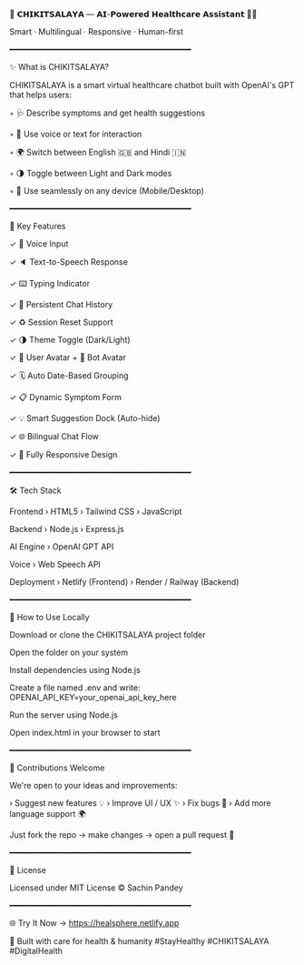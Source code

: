 🌿 𝗖𝗛𝗜𝗞𝗜𝗧𝗦𝗔𝗟𝗔𝗬𝗔 — 𝗔𝗜-𝗣𝗼𝘄𝗲𝗿𝗲𝗱 𝗛𝗲𝗮𝗹𝘁𝗵𝗰𝗮𝗿𝗲 𝗔𝘀𝘀𝗶𝘀𝘁𝗮𝗻𝘁 🤖💊
     
Smart · Multilingual · Responsive · Human-first




━━━━━━━━━━━━━━━━━━━━━━━━━━━━━━━━━━━━━━

✨ What is CHIKITSALAYA?

CHIKITSALAYA is a smart virtual healthcare chatbot built with OpenAI's GPT that helps users:

◦ 🩺 Describe symptoms and get health suggestions

◦ 🧠 Use voice or text for interaction

◦ 🌍 Switch between English 🇬🇧 and Hindi 🇮🇳

◦ 🌗 Toggle between Light and Dark modes

◦ 📱 Use seamlessly on any device (Mobile/Desktop)


━━━━━━━━━━━━━━━━━━━━━━━━━━━━━━━━━━━━━━

🚀 Key Features

✓ 🎤 Voice Input

✓ 🔈 Text-to-Speech Response

✓ ⌨️ Typing Indicator

✓ 💾 Persistent Chat History

✓ ♻️ Session Reset Support

✓ 🌗 Theme Toggle (Dark/Light)

✓ 👤 User Avatar + 🤖 Bot Avatar

✓ 🗓️ Auto Date-Based Grouping

✓ 📋 Dynamic Symptom Form

✓ 💡 Smart Suggestion Dock (Auto-hide)

✓ 🌐 Bilingual Chat Flow

✓ 📱 Fully Responsive Design


━━━━━━━━━━━━━━━━━━━━━━━━━━━━━━━━━━━━━━

🛠 Tech Stack

Frontend
› HTML5
› Tailwind CSS
› JavaScript

Backend
› Node.js
› Express.js

AI Engine
› OpenAI GPT API

Voice
› Web Speech API

Deployment
› Netlify (Frontend)
› Render / Railway (Backend)

━━━━━━━━━━━━━━━━━━━━━━━━━━━━━━━━━━━━━━

🧪 How to Use Locally

Download or clone the CHIKITSALAYA project folder

Open the folder on your system

Install dependencies using Node.js

Create a file named .env and write:
OPENAI_API_KEY=your_openai_api_key_here

Run the server using Node.js

Open index.html in your browser to start

━━━━━━━━━━━━━━━━━━━━━━━━━━━━━━━━━━━━━━

🤝 Contributions Welcome

We're open to your ideas and improvements:

› Suggest new features 💡
› Improve UI / UX ✨
› Fix bugs 🐞
› Add more language support 🌍

Just fork the repo → make changes → open a pull request 🔁

━━━━━━━━━━━━━━━━━━━━━━━━━━━━━━━━━━━━━━

📄 License

Licensed under MIT License
© Sachin Pandey

━━━━━━━━━━━━━━━━━━━━━━━━━━━━━━━━━━━━━━

🌐 Try It Now → https://healsphere.netlify.app

🫶 Built with care for health & humanity
#StayHealthy #CHIKITSALAYA #DigitalHealth
